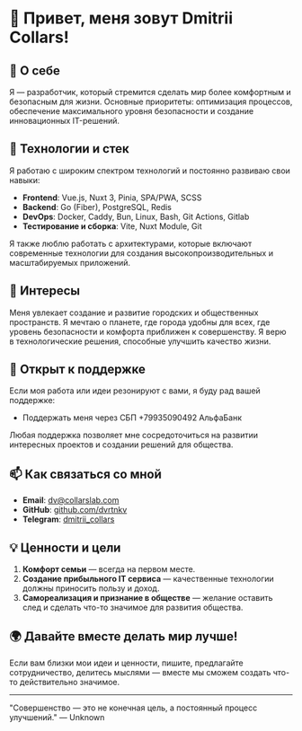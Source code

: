 # 👋 Привет, меня зовут Dmitrii Collars!

## 🚀 О себе
Я — разработчик, который стремится сделать мир более комфортным и безопасным для жизни. Основные приоритеты: оптимизация процессов, обеспечение максимального уровня безопасности и создание инновационных IT-решений.

## 🔧 Технологии и стек
Я работаю с широким спектром технологий и постоянно развиваю свои навыки:

- **Frontend**: Vue.js, Nuxt 3, Pinia, SPA/PWA, SCSS
- **Backend**: Go (Fiber), PostgreSQL, Redis
- **DevOps**: Docker, Caddy, Bun, Linux, Bash, Git Actions, Gitlab
- **Тестирование и сборка**: Vite, Nuxt Module, Git

Я также люблю работать с архитектурами, которые включают современные технологии для создания высокопроизводительных и масштабируемых приложений.

## 🌱 Интересы
Меня увлекает создание и развитие городских и общественных пространств. Я мечтаю о планете, где города удобны для всех, где уровень безопасности и комфорта приближен к совершенству. Я верю в технологические решения, способные улучшить качество жизни.

## 📢 Открыт к поддержке
Если моя работа или идеи резонируют с вами, я буду рад вашей поддержке:
- Поддержать меня через СБП +79935090492 АльфаБанк 

Любая поддержка позволяет мне сосредоточиться на развитии интересных проектов и создании решений для общества.

## 📫 Как связаться со мной
- **Email**: [dv@collarslab.com](mailto:dv@collarslab.com)
- **GitHub**: [github.com/dvrtnkv](https://github.com/dvrtnkv)
- **Telegram**: [dmitrii_collars](https://t.me/dmitrii_collars)

## 💡 Ценности и цели
1. **Комфорт семьи** — всегда на первом месте.
2. **Создание прибыльного IT сервиса** — качественные технологии должны приносить пользу и доход.
3. **Самореализация и признание в обществе** — желание оставить след и сделать что-то значимое для развития общества.

## 🌍 Давайте вместе делать мир лучше!
Если вам близки мои идеи и ценности, пишите, предлагайте сотрудничество, делитесь мыслями — вместе мы сможем создать что-то действительно значимое.

---

"Совершенство — это не конечная цель, а постоянный процесс улучшений." — Unknown

